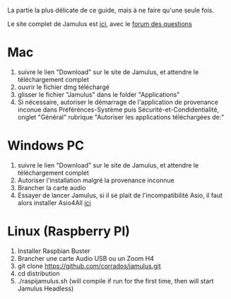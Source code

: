 La partie la plus délicate de ce guide, mais à ne faire qu'une seule fois.

Le site complet de Jamulus est [ici](http://llcon.sourceforge.net), avec le [forum des questions](https://sourceforge.net/p/llcon/discussion/) 

# Mac

1. suivre le lien "Download" sur le site de Jamulus, et attendre le téléchargement complet
2. ouvrir le fichier dmg téléchargé
3. glisser le fichier "Jamulus" dans le folder "Applications"
4. Si nécessaire, autoriser le démarrage de l'application de provenance inconue dans Préférénces-Système puis Sécurité-et-Condidentialité, onglet "Général" rubrique "Autoriser les applications téléchargées de:"

# Windows PC

1. suivre le lien "Download" sur le site de Jamulus, et attendre le téléchargement complet
2. Autoriser l'installation malgré la provenance inconnue
3. Brancher la carte audio
4. Essayer de lancer Jamulus, si il se plait de l'incompatibilité Asio, il faut alors installer Asio4All [ici](http://www.asio4all.org)

# Linux (Raspberry PI)
1. 	Installer Raspbian Buster
2.  Brancher une carte Audio USB ou un Zoom H4
2.  git clone https://github.com/corrados/jamulus.git
3.  cd distribution
4.  ./raspijamulus.sh (will compile if run for the first time, then will start Jamulus Headless)


